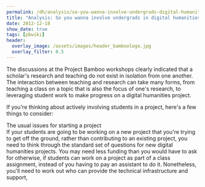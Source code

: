 ```yaml
---
permalink: /dh/analysis/so-you-wanna-involve-undergrads-digital-humanities-projects/
title: "Analysis: So you wanna involve undergrads in digital humanities projects"
date: 2012-12-18
show_date: true
tags: [pbwiki]
header:
  overlay_image: /assets/images/header_bamboologo.jpg
  overlay_filter: 0.5
---
```

<p>The discussions at the Project Bamboo workshops clearly indicated that a scholar's research and teaching do not exist in isolation from one another. The interaction between teaching and research can take many forms, from teaching a class on a topic that is also the focus of one's research, to leveraging student work to make progress on a digital humanities project. </p>
<p>If you're thinking about actively involving students in a project, here's a few things to consider:</p>
<p>The usual issues for starting a project<br />
If your students are going to be working on a new project that you're trying to get off the ground, rather than contributing to an existing project, you need to think through the standard set of questions for new digital humanities projects. You may need less funding than you would have to ask for otherwise, if students can work on a project as part of a class assignment, instead of you having to pay an assistant to do it. Nonetheless, you'll need to work out who can provide the technical infrastructure and support,</p>

